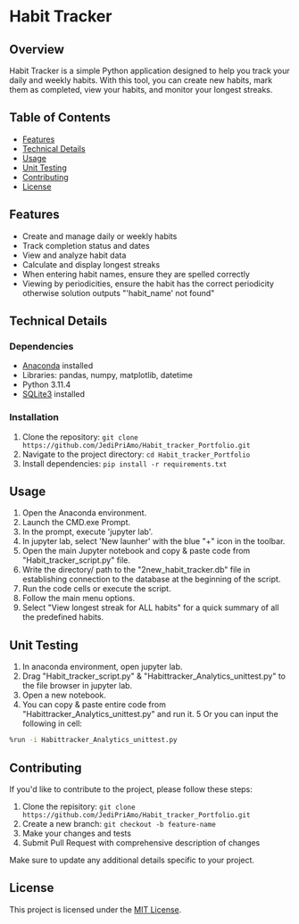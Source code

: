 # Habit Tracker 
## Overview
Habit Tracker is a simple Python application designed to help you track your daily and weekly habits. With this tool, you can create new habits, mark them as completed, view your habits, and monitor your longest streaks.

## Table of Contents

- [Features](#features)
- [Technical Details](#technical-details)
- [Usage](#usage)
- [Unit Testing](#unit-testing)
- [Contributing](#contributing)
- [License](#license)

## Features

- Create and manage daily or weekly habits
- Track completion status and dates
- View and analyze habit data
- Calculate and display longest streaks
- When entering habit names, ensure they are spelled correctly
- Viewing by periodicities, ensure the habit has the correct periodicity otherwise solution outputs "'habit_name' not found"

## Technical Details

### Dependencies
- [Anaconda](https://www.anaconda.com/products/distribution) installed
- Libraries: pandas, numpy, matplotlib, datetime
- Python 3.11.4
- [SQLite3](https://www.sqlite.org/index.html) installed

### Installation

1. Clone the repository: `git clone https://github.com/JediPriAmo/Habit_tracker_Portfolio.git`
2. Navigate to the project directory: `cd Habit_tracker_Portfolio`
3. Install dependencies: `pip install -r requirements.txt`

## Usage
1. Open the Anaconda environment.
2. Launch the CMD.exe Prompt.
3. In the prompt, execute 'jupyter lab'.
4. In jupyter lab, select 'New launher' with the blue "+" icon in the toolbar.
5. Open the main Jupyter notebook and copy & paste code from "Habit_tracker_script.py" file.
6. Write the directory/ path to the "2new_habit_tracker.db" file in establishing connection to the database at the beginning of the script.
7. Run the code cells or execute the script.
8. Follow the main menu options.
9. Select "View longest streak for ALL habits" for a quick summary of all the predefined habits.

## Unit Testing
1. In anaconda environment, open jupyter lab.
2. Drag "Habit_tracker_script.py" & "Habittracker_Analytics_unittest.py" to the file browser in jupyter lab.
3. Open a new notebook.
4. You can copy & paste entire code from "Habittracker_Analytics_unittest.py" and run it.
5 Or you can input the following in cell:

```bash
%run -i Habittracker_Analytics_unittest.py
```
## Contributing

If you'd like to contribute to the project, please follow these steps:

1. Clone the repisitory: `git clone https://github.com/JediPriAmo/Habit_tracker_Portfolio.git` 
2. Create a new branch: `git checkout -b feature-name`
3. Make your changes and tests
4. Submit Pull Request with comprehensive description of changes

Make sure to update any additional details specific to your project.

## License

This project is licensed under the [MIT License](LICENSE).
